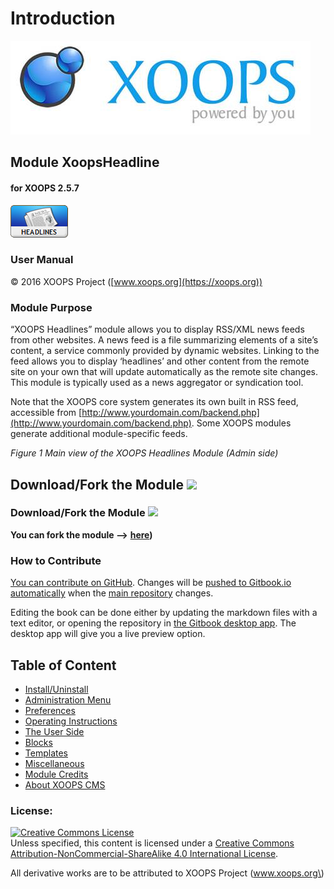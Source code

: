 # Introduction

![logoXoops.jpg](.gitbook/assets/logoxoops.jpg)
  
## Module XoopsHeadline
      
#### for XOOPS 2.5.7
                
![logoModule.png](.gitbook/assets/logomodule.png)
    
### User Manual
  
© 2016 XOOPS Project ([www.xoops.org](https://xoops.org))  
  
### Module Purpose
 
“XOOPS Headlines” module allows you to display RSS/XML news feeds from other websites. A news feed is a file summarizing elements of a site’s content, a service commonly provided by dynamic websites. Linking to the feed allows you to display ‘headlines’ and other content from the remote site on your own that will update automatically as the remote site changes. This module is typically used as a news aggregator or syndication tool.

Note that the XOOPS core system generates its own built in RSS feed, accessible from [http://www.yourdomain.com/backend.php](http://www.yourdomain.com/backend.php). Some XOOPS modules generate additional module-specific feeds.

 
_Figure 1 Main view of the XOOPS Headlines Module \(Admin side\)_

## Download/Fork the Module ![](https://xoops.org/images/forkit.png)  

### Download/Fork the Module ![](https://xoops.org/images/forkit.png)

**You can fork the module --&gt;** [**here**](https://github.com/XoopsModules25x/xoopsheadline)**\)**

### How to Contribute

[You can contribute on GitHub](https://github.com/XoopsDocs/headline-tutorial). Changes will be [pushed to Gitbook.io automatically](https://www.gitbook.com/book/xoops/headline-tutorial/activity) when the [main repository](https://github.com/XoopsDocs/headline-tutorial) changes.

Editing the book can be done either by updating the markdown files with a text editor, or opening the repository in [the Gitbook desktop app](https://github.com/GitbookIO/editor/blob/master/README.md). The desktop app will give you a live preview option.

## Table of Content

* [Install/Uninstall](install-uninstall.md)
* [Administration Menu](administration-menu.md)
* [Preferences](preferences.md)
* [Operating Instructions](operating-instructions.md)
* [The User Side](the-user-side.md)
* [Blocks](blocks.md)
* [Templates](templates.md)
* [Miscellaneous](https://github.com/xoops/xoopsheadline-tutorial/tree/358d5112f0997bbdf88a70c73cbd091d25ade2bd/en/book/8other.md) 
* [Module Credits](module-credits.md)
* [About XOOPS CMS](about-xoops-cms.md)

### License:

[![Creative Commons License](https://i.creativecommons.org/l/by-nc-sa/4.0/88x31.png)](http://creativecommons.org/licenses/by-nc-sa/4.0/)  
Unless specified, this content is licensed under a [Creative Commons Attribution-NonCommercial-ShareAlike 4.0 International License](http://creativecommons.org/licenses/by-nc-sa/4.0/).

All derivative works are to be attributed to XOOPS Project \(www.xoops.org\)
